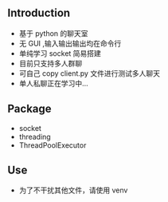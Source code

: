 ## Introduction
- 基于 python 的聊天室
- 无 GUI ,输入输出输出均在命令行
- 单纯学习 socket 简易搭建
- 目前只支持多人群聊
- 可自己 copy client.py 文件进行测试多人聊天
- 单人私聊正在学习中...
## Package
- socket
- threading
- ThreadPoolExecutor
## Use
- 为了不干扰其他文件，请使用 venv